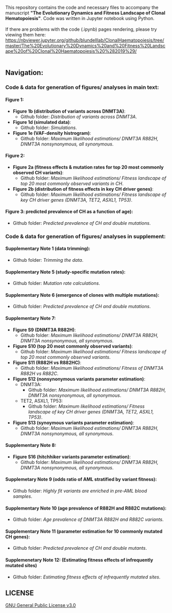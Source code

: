 This repository contains the code and necessary files to accompany the manuscript **"The Evolutionary Dynamics and Fitness Landscape of Clonal Hematopoiesis"**.  Code was written in Jupyter notebook using Python. 
<br>
<br>
If there are problems with the code (.ipynb) pages rendering, please try viewing them here: https://nbviewer.jupyter.org/github/blundelllab/ClonalHaematopoiesis/tree/master/The%20Evolutionary%20Dynamics%20and%20Fitness%20Landscape%20of%20Clonal%20Haematopoiesis%20%282019%29/
<br>
<br>
## Navigation: 
### Code & data for generation of figures/ analyses in main text:
#### Figure 1:
- **Figure 1b (distribution of variants across DNMT3A)**:
  - Github folder: *Distribution of variants across DNMT3A*.
- **Figure 1d (simulated data)**:
  - Github folder: *Simulations*.
- **Figure 1e (VAF-density histrogram)**: 
  - Github folder: *Maximum likelihood estimations/ DNMT3A R882H, DNMT3A nonsynonymous, all synonymous*.
#### Figure 2:
- **Figure 2a (fitness effects & mutation rates for top 20 most commonly observed CH variants)**:
  - Github folder: *Maximum likelihood estimations/ Fitness landscape of top 20 most commonly observed variants in CH*.
- **Figure 2b (distribution of fitness effects in key CH driver genes)**:
  - Github folder: *Maximum likelihood estimations/ Fitness landscape of key CH driver genes (DNMT3A, TET2, ASXL1, TP53)*.
#### Figure 3: predicted prevalence of CH as a function of age):
  - Github folder: *Predicted prevalence of CH and double mutations*.

### Code & data for generation of figures/ analyses in supplement:
#### Supplementary Note 1 (data trimming):
- Github folder: *Trimming the data*.
#### Supplementary Note 5 (study-specific mutation rates):
- Github folder: *Mutation rate calculations*.
#### Supplementary Note 6 (emergence of clones with multiple mutations):
- Github folder: *Predicted prevalence of CH and double mutations*.
#### Supplementary Note 7:
- **Figure S9 (DNMT3A R882H)**:
  - Github folder: *Maximum likelihood estimations/ DNMT3A R882H, DNMT3A nonsynonymous, all synonymous*.
- **Figure S10 (top 20 most commonly observed variants)**:
  - Github folder: *Maximum likelihood estimations/ Fitness landscape of top 20 most commonly observed variants*.
- **Figure S11 (R882H vs R882HC)**:
  - Github folder: *Maximum likelihood estimations/ Fitness of DNMT3A R882H vs R882C*.
- **Figure S12 (nonsynonymous variants parameter estimation)**:
  - DNMT3A:
    - Github folder: *Maximum likelihood estimations/ DNMT3A R882H, DNMT3A nonsynonymous, all synonymous*.
  - TET2, ASXL1, TP53:
    - Github folder: *Maximum likelihood estimations/ Fitness landscape of key CH driver genes (DNMT3A, TET2, ASXL1, TP53)*.
- **Figure S13 (synoymous variants parameter estimation)**:
   - Github folder: *Maximum likelihood estimations/ DNMT3A R882H, DNMT3A nonsynonymous, all synonymous*.
#### Supplementary Note 8:
- **Figure S16 (hitchhiker variants parameter estimation)**:
  - Github folder: *Maximum likelihood estimations/ DNMT3A R882H, DNMT3A nonsynonymous, all synonymous*.
#### Supplemetary Note 9 (odds ratio of AML stratified by variant fitness):
- Github folder: *Highly fit variants are enriched in pre-AML blood samples*.
#### Supplementary Note 10 (age prevalence of R882H and R882C mutations):
- Github folder: *Age prevalence of DNMT3A R882H and R882C variants*.
#### Supplementary Note 11 (parameter estimation for 10 commonly mutated CH genes):
- Github folder: *Predicted prevalence of CH and double mutants*.
#### Supplemenetary Note 12: (Estimating fitness effects of infrequently mutated sites)
- Github folder: *Estimating fitness effects of infrequently mutated sites*.

## LICENSE
[GNU General Public License v3.0](https://choosealicense.com/licenses/gpl-3.0/)
